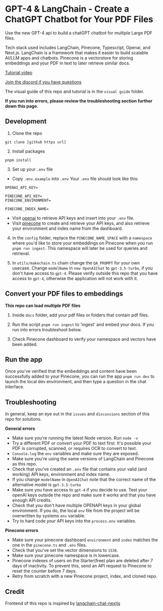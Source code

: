 # GPT-4 & LangChain - Create a ChatGPT Chatbot for Your PDF Files

Use the new GPT-4 api to build a chatGPT chatbot for multiple Large PDF files.

Tech stack used includes LangChain, Pinecone, Typescript, Openai, and Next.js. LangChain is a framework that makes it easier to build scalable AI/LLM apps and chatbots. Pinecone is a vectorstore for storing embeddings and your PDF in text to later retrieve similar docs.

[Tutorial video](https://www.youtube.com/watch?v=ih9PBGVVOO4)

[Join the discord if you have questions](https://discord.gg/E4Mc77qwjm)

The visual guide of this repo and tutorial is in the `visual guide` folder.

**If you run into errors, please review the troubleshooting section further down this page.**

## Development

1. Clone the repo

```
git clone [github https url]
```

2. Install packages

```
pnpm install
```

3. Set up your `.env` file

- Copy `.env.example` into `.env`
  Your `.env` file should look like this:

```
OPENAI_API_KEY=

PINECONE_API_KEY=
PINECONE_ENVIRONMENT=

PINECONE_INDEX_NAME=

```

- Visit [openai](https://help.openai.com/en/articles/4936850-where-do-i-find-my-secret-api-key) to retrieve API keys and insert into your `.env` file.
- Visit [pinecone](https://pinecone.io/) to create and retrieve your API keys, and also retrieve your environment and index name from the dashboard.

4. In the `config` folder, replace the `PINECONE_NAME_SPACE` with a `namespace` where you'd like to store your embeddings on Pinecone when you run `pnpm run ingest`. This namespace will later be used for queries and retrieval.

5. In `utils/makechain.ts` chain change the `QA_PROMPT` for your own usecase. Change `modelName` in `new OpenAIChat` to `gpt-3.5-turbo`, if you don't have access to `gpt-4`. Please verify outside this repo that you have access to `gpt-4`, otherwise the application will not work with it.

## Convert your PDF files to embeddings

**This repo can load multiple PDF files**

1. Inside `docs` folder, add your pdf files or folders that contain pdf files.

2. Run the script `pnpm run ingest` to 'ingest' and embed your docs. If you run into errors troubleshoot below.

3. Check Pinecone dashboard to verify your namespace and vectors have been added.

## Run the app

Once you've verified that the embeddings and content have been successfully added to your Pinecone, you can run the app `pnpm run dev` to launch the local dev environment, and then type a question in the chat interface.

## Troubleshooting

In general, keep an eye out in the `issues` and `discussions` section of this repo for solutions.

**General errors**

- Make sure you're running the latest Node version. Run `node -v`
- Try a different PDF or convert your PDF to text first. It's possible your PDF is corrupted, scanned, or requires OCR to convert to text.
- `Console.log` the `env` variables and make sure they are exposed.
- Make sure you're using the same versions of LangChain and Pinecone as this repo.
- Check that you've created an `.env` file that contains your valid (and working) API keys, environment and index name.
- If you change `modelName` in `OpenAIChat` note that the correct name of the alternative model is `gpt-3.5-turbo`
- Make sure you have access to `gpt-4` if you decide to use. Test your openAI keys outside the repo and make sure it works and that you have enough API credits.
- Check that you don't have multiple OPENAPI keys in your global environment. If you do, the local `env` file from the project will be overwritten by systems `env` variable.
- Try to hard code your API keys into the `process.env` variables.


**Pinecone errors**

- Make sure your pinecone dashboard `environment` and `index` matches the one in the `pinecone.ts` and `.env` files.
- Check that you've set the vector dimensions to `1536`.
- Make sure your pinecone namespace is in lowercase.
- Pinecone indexes of users on the Starter(free) plan are deleted after 7 days of inactivity. To prevent this, send an API request to Pinecone to reset the counter before 7 days.
- Retry from scratch with a new Pinecone project, index, and cloned repo.

## Credit

Frontend of this repo is inspired by [langchain-chat-nextjs](https://github.com/zahidkhawaja/langchain-chat-nextjs)
